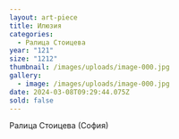 ```yaml
---
layout: art-piece
title: Илюзия
categories:
  - Ралица Стоицева
year: "121"
size: "1212"
thumbnail: /images/uploads/image-000.jpg
gallery:
  - image: /images/uploads/image-000.jpg
date: 2024-03-08T09:29:44.075Z
sold: false
---
```

Ралица Стоицева (София)

